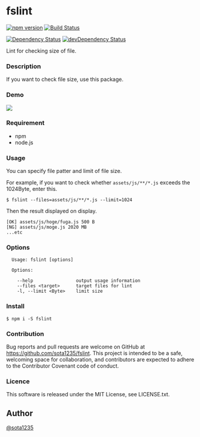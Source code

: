 fslint
====

[![npm version](https://badge.fury.io/js/fslint.svg)](https://badge.fury.io/js/fslint) [![Build Status](https://travis-ci.org/sota1235/fslint.svg?branch=master)](https://travis-ci.org/sota1235/fslint)

[![Dependency Status](https://david-dm.org/sota1235/fslint.svg)](https://david-dm.org/sota1235/fslint) [![devDependency Status](https://david-dm.org/sota1235/fslint/dev-status.svg)](https://david-dm.org/sota1235/fslint#info=devDependencies)

Lint for checking size of file.

### Description

If you want to check file size, use this package.

### Demo

![](https://i.gyazo.com/5168d4433fe35b09fddeb7ca7a1f3cb9.gif)

### Requirement

- npm
- node.js

### Usage

You can specify file patter and limit of file size.

For example, if you want to check whether `assets/js/**/*.js` exceeds the 1024Byte,
enter this.

```shell
$ fslint --files=assets/js/**/*.js --limit=1024
```

Then the result displayed on display.

```shell
[OK] assets/js/hoge/fuga.js 500 B
[NG] assets/js/moge.js 2020 MB
...etc
```

### Options

```
  Usage: fslint [options]

  Options:

    --help                output usage information
    --files <target>      target files for lint
    -l, --limit <Byte>    limit size
```

### Install

```shell
$ npm i -S fslint
```

### Contribution

Bug reports and pull requests are welcome on GitHub at https://github.com/sota1235/fslint. This project is intended to be a safe, welcoming space for collaboration, and contributors are expected to adhere to the Contributor Covenant code of conduct.

### Licence

This software is released under the MIT License, see LICENSE.txt.

## Author

[@sota1235](https://github.com/sota1235)
